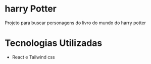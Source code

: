 # harry Potter

Projeto para buscar personagens do livro do mundo do harry potter

# Tecnologias Utilizadas
-  React e Tailwind css

